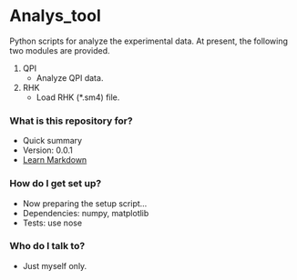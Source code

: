 # Analys_tool #

Python scripts for analyze the experimental data.  At present, the following two modules are provided.

1. QPI
    * Analyze QPI data.
1. RHK
    * Load RHK (*.sm4) file.

### What is this repository for? ###

* Quick summary
* Version: 0.0.1
* [Learn Markdown](https://bitbucket.org/tutorials/markdowndemo)

### How do I get set up? ###

* Now preparing the setup script...
* Dependencies: numpy, matplotlib
* Tests: use nose

### Who do I talk to? ###

* Just myself only.
